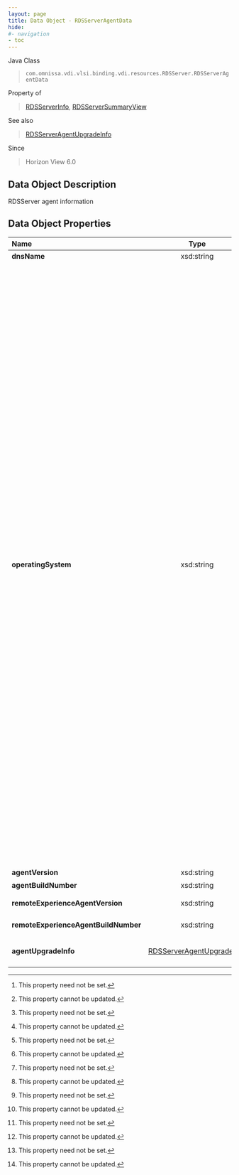 ```yaml
---
layout: page
title: Data Object - RDSServerAgentData
hide:
#- navigation
- toc
---
```






Java Class
> `com.omnissa.vdi.vlsi.binding.vdi.resources.RDSServer.RDSServerAgentData`

Property of
> [RDSServerInfo](vdi.resources.RDSServer.RDSServerInfo.md#field_detail), [RDSServerSummaryView](vdi.resources.RDSServer.RDSServerSummaryView.md#field_detail)

See also
> [RDSServerAgentUpgradeInfo](vdi.resources.RDSServer.AgentUpgradeInfo.md)

Since
> Horizon View 6.0


## Data Object Description

RDSServer agent information

## Data Object Properties

 Name | Type | Description
:---|:---:|:---
**dnsName**|  xsd:string|  RDS server DNS name [^1] [^2]
**operatingSystem**|  xsd:string|  OS version [^1] [^2] <br>* This property will be one of:<br><table><tr><th>Value</th><th>Description</th></tr><tr><td>Unknown</td><td></td></tr><tr><td>Windows XP</td><td>Windows XP</td></tr><tr><td>Windows Vista</td><td>Windows Vista</td></tr><tr><td>Windows 7</td><td>Windows 7</td></tr><tr><td>Windows 8</td><td>Windows 8</td></tr><tr><td>Windows 10</td><td>Windows 10</td></tr><tr><td>Windows 11</td><td>Windows 11</td></tr><tr><td>Windows Server 2003</td><td>Windows Server 2003</td></tr><tr><td>Windows Server 2008</td><td>Windows Server 2008</td></tr><tr><td>Windows Server 2008R2</td><td>Windows Server 2008R2</td></tr><tr><td>Windows Server 2012</td><td>Windows Server 2012</td></tr><tr><td>Windows Server 2012R2</td><td>Windows Server 2012R2</td></tr><tr><td>Windows Server 10</td><td>null</td></tr><tr><td>Windows Server 2016</td><td>null</td></tr><tr><td>Windows Server 2016 or above</td><td>Windows Server 2016 or above</td></tr><tr><td>Linux (other)</td><td>Linux (other)</td></tr><tr><td>Linux Server (other)</td><td>Linux server (other)</td></tr><tr><td>Linux (Ubuntu)</td><td>Linux (Ubuntu)</td></tr><tr><td>Linux (Red Hat Enterprise Linux)</td><td>Linux (Red Hat Enterprise)</td></tr><tr><td>Linux (SUSE Linux Enterprise Server)</td><td>Linux (Suse)</td></tr><tr><td>Linux (CentOS)</td><td>Linux (CentOS)</td></tr></table>
**agentVersion**|  xsd:string|  Agent version [^1] [^2]
**agentBuildNumber**|  xsd:string|  Agent build number [^1] [^2]
**remoteExperienceAgentVersion**|  xsd:string|  Remote experience agent version [^1] [^2]
**remoteExperienceAgentBuildNumber**|  xsd:string|  Remote experience agent build number [^1] [^2]
**agentUpgradeInfo**| [RDSServerAgentUpgradeInfo](vdi.resources.RDSServer.AgentUpgradeInfo.md)|  Information about agent upgrade.  **_Since_** Horizon 8.11 [^1] [^2]


 


[^1]: This property need not be set.
[^2]: This property cannot be updated.